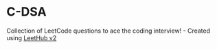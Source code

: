 # C-DSA
Collection of LeetCode questions to ace the coding interview! - Created using [LeetHub v2](https://github.com/arunbhardwaj/LeetHub-2.0)
